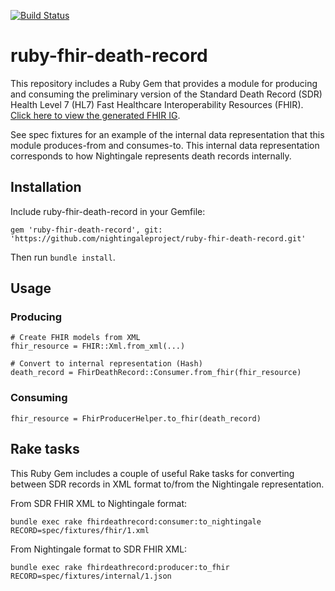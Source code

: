 [![Build Status](https://travis-ci.org/nightingaleproject/ruby-fhir-death-record.svg?branch=master)](https://travis-ci.org/nightingaleproject/ruby-fhir-death-record)

# ruby-fhir-death-record

This repository includes a Ruby Gem that provides a module for producing and consuming the preliminary version of the Standard Death Record (SDR) Health Level 7 (HL7) Fast Healthcare Interoperability Resources (FHIR). [Click here to view the generated FHIR IG](https://nightingaleproject.github.io/fhir-death-record).

See spec fixtures for an example of the internal data representation that this module produces-from and consumes-to. This internal data representation corresponds to how Nightingale represents death records internally.

## Installation

Include ruby-fhir-death-record in your Gemfile:
```
gem 'ruby-fhir-death-record', git: 'https://github.com/nightingaleproject/ruby-fhir-death-record.git'
```

Then run `bundle install`.

## Usage

### Producing

```
# Create FHIR models from XML
fhir_resource = FHIR::Xml.from_xml(...)

# Convert to internal representation (Hash)
death_record = FhirDeathRecord::Consumer.from_fhir(fhir_resource)
```

### Consuming

```
fhir_resource = FhirProducerHelper.to_fhir(death_record)
```

## Rake tasks

This Ruby Gem includes a couple of useful Rake tasks for converting between SDR records in XML format to/from the Nightingale representation.

From SDR FHIR XML to Nightingale format:
```
bundle exec rake fhirdeathrecord:consumer:to_nightingale RECORD=spec/fixtures/fhir/1.xml
```

From Nightingale format to SDR FHIR XML:
```
bundle exec rake fhirdeathrecord:producer:to_fhir RECORD=spec/fixtures/internal/1.json
```
